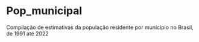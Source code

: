 # Pop_municipal
Compilação de estimativas da população residente por município no Brasil, de 1991 até 2022
